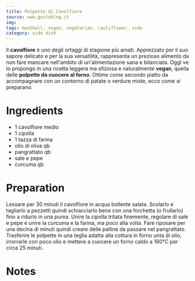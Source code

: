 ```yaml
---
title: Polpette di Cavolfiore 
source: www.gustoblog.it
img:
tags: meatball, vegan, vegetarian, cauliflower, side
category: side dish
---
```


Il **cavolfiore** è uno degli ortaggi di stagione più amati. Apprezzato per il suo sapore delicato e per la sua versatilità, rappresenta un prezioso alimento da non fare mancare nell'ambito di un'alimentazione sana e bilanciata. Oggi ve lo propongo in una ricetta leggera ma sfiziosa e naturalmente **vegan**, quella delle **polpette da cuocere al forno**. Ottime come secondo piatto da accompagnare con un contorno di patate o verdure miste, ecco come si preparano.

Ingredients
===========

* 1 cavolfiore medio
* 1 cipolla
* 1 tazza di farina
* olio di oliva qb
* pangrattato qb
* sale e pepe
* curcuma qb

Preparation
===========

Lessare per 30 minuti il cavolfiore in acqua bollente salata. Scolarlo e tagliarlo a pezzetti quindi schiacciarlo bene con una forchetta (o frullarlo) fino a ridurlo in una purea. Unire la cipolla tritata finemente, regolare di sale e pepe e unire la curcuma e la farina, ma poco alla volta. Fare riposare per una decina di minuti quindi creare delle palline da passare nel pangrattato. Trasferire le polpette in una teglia adatta alla cottura in forno unta di olio, irrorrarle con poco olio e mettere a cuocere un forno caldo a 180°C per circa 25 minuti.

Notes
=====
